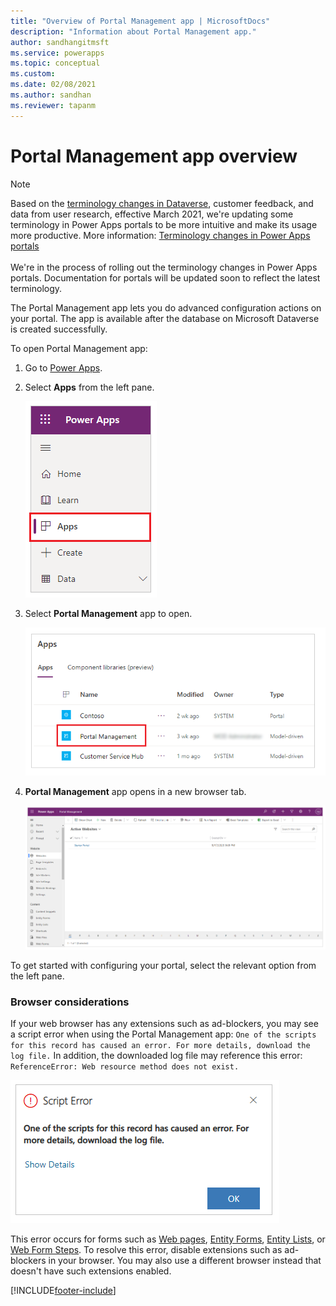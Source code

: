 ```yaml
---
title: "Overview of Portal Management app | MicrosoftDocs"
description: "Information about Portal Management app."
author: sandhangitmsft
ms.service: powerapps
ms.topic: conceptual
ms.custom: 
ms.date: 02/08/2021
ms.author: sandhan
ms.reviewer: tapanm
---
```


# Portal Management app overview

> [!NOTE]
> Based on the [terminology changes in Dataverse](https://go.microsoft.com/fwlink/?linkid=2147247), customer feedback, and data from user research, effective March 2021, we're updating some terminology in Power Apps portals to be more intuitive and make its usage more productive. More information: [Terminology changes in Power Apps portals](../terminology-changes.md) <br> <br>
> We're in the process of rolling out the terminology changes in Power Apps portals. Documentation for portals will be updated soon to reflect the latest terminology.

The Portal Management app lets you do advanced configuration actions on your portal. The app is available after the database on Microsoft Dataverse is created successfully.

To open Portal Management app:

1. Go to [Power Apps](https://make.powerapps.com).

1. Select **Apps** from the left pane.

    ![Select Apps](media/configure-portal/studio-apps.png "Select Apps") 

1. Select **Portal Management** app to open.

    ![Select Portal Management app](media/configure-portal/portal-management-app.png "Select Portal Management app")

1. **Portal Management** app opens in a new browser tab.

    ![Portal Management app opened](media/configure-portal/portal-management-app-open.png "Portal Management app opened")

To get started with configuring your portal, select the relevant option from the left pane.

### Browser considerations

If your web browser has any extensions such as ad-blockers, you may see a script error when using the Portal Management app: `One of the scripts for this record has caused an error. For more details, download the log file.` In addition, the downloaded log file may reference this error: `ReferenceError: Web resource method does not exist.` 

![Script error](media/configure-portal/script-error.png "Script error") 

This error occurs for forms such as [Web pages](web-page.md), [Entity Forms](entity-forms.md), [Entity Lists](entity-lists.md), or [Web Form Steps](web-form-steps.md). To resolve this error, disable extensions such as ad-blockers in your browser. You may also use a different browser instead that doesn't have such extensions enabled.


[!INCLUDE[footer-include](../../../includes/footer-banner.md)]
